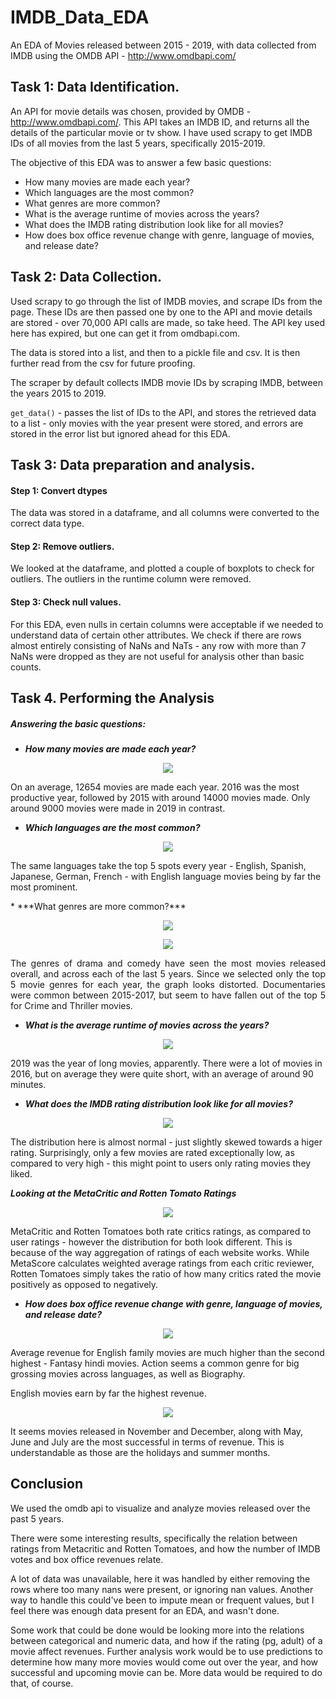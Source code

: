 # IMDB_Data_EDA
An EDA of Movies released between 2015 - 2019, with data collected from IMDB using the OMDB API - http://www.omdbapi.com/

## Task 1: Data Identification.

An API for movie details was chosen, provided by OMDB - http://www.omdbapi.com/.
This API takes an IMDB ID, and returns all the details of the particular movie or tv show. I have used scrapy to get IMDB IDs of all movies from the last 5 years, specifically 2015-2019.

The objective of this EDA was to answer a few basic questions:
* How many movies are made each year?
* Which languages are the most common?
* What genres are more common?
* What is the average runtime of movies across the years?
* What does the IMDB rating distribution look like for all movies?
* How does box office revenue change with genre, language of movies, and release date?

## Task 2: Data Collection.


Used scrapy to go through the list of IMDB movies, and scrape IDs from the page. These IDs are then passed one by one to the API and movie details are stored - over 70,000 API calls are made, so take heed. The API key used here has expired, but one can get it from omdbapi.com.

The data is stored into a list, and then to a pickle file and csv. It is then further read from the csv for future proofing.

The scraper by default collects IMDB movie IDs by scraping IMDB, between the years 2015 to 2019.

`get_data()` - passes the list of IDs to the API, and stores the retrieved data to a list - only movies with the year present were stored, and errors are stored in the error list but ignored ahead for this EDA.

## Task 3: Data preparation and analysis.

#### Step 1: Convert dtypes
The data was stored in a dataframe, and all columns were converted to the correct data type.

#### Step 2: Remove outliers.

We looked at the dataframe, and plotted a couple of boxplots to check for outliers. The outliers in the runtime column were removed.

#### Step 3: Check null values.

For this EDA, even nulls in certain columns were acceptable if we needed to understand data of certain other attributes. We check if there are rows almost entirely consisting of NaNs and NaTs - any row with more than 7 NaNs were dropped as they are not useful for analysis other than basic counts.

## Task 4. Performing the Analysis

##### Answering the basic questions:

* ***How many movies are made each year?***
<p align="center">
<img src="/output/op1.png" width=auto height=auto></img>
</p> 
<p>On an average, 12654 movies are made each year. 2016 was the most productive year, followed by 2015 with around 14000 movies made. Only around 9000 movies were made in 2019 in contrast.</p>

* ***Which languages are the most common?***
<p align="center">
<img src="/output/op2.png" width=auto height=auto></img>
</p>
<p>The same languages take the top 5 spots every year - English, Spanish, Japanese, German, French - with English language movies being by far the most prominent.
</p>
* ***What genres are more common?***
<p align="center">
<img src="/output/op3.png" width=auto height=auto></img>
</p>

<p align="center">
<img src="/output/op3b.png" width=auto height=auto></img>
</p>
<p align="justify">
The genres of drama and comedy have seen the most movies released overall, and across each of the last 5 years. Since we selected only the top 5 movie genres for each year, the graph looks distorted. Documentaries were common between 2015-2017, but seem to have fallen out of the top 5 for Crime and Thriller movies.</p>

* ***What is the average runtime of movies across the years?***

<p align="center">
<img src="/output/op4.png" width=auto height=auto></img>
</p>
<p>
2019 was the year of long movies, apparently. There were a lot of movies in 2016, but on average they were quite short, with an average of around 90 minutes.
</p>

* ***What does the IMDB rating distribution look like for all movies?***

<p align="center">
<img src="/output/op5a.png" width=auto height=auto></img>
</p>
<p>
The distribution here is almost normal - just slightly skewed towards a higer rating. Surprisingly, only a few movies are rated exceptionally low, as compared to very high - this might point to users only rating movies they liked.</p>

***Looking at the MetaCritic and Rotten Tomato Ratings***

<p align="center">
<img src="/output/op5b.png" width=auto height=auto></img>
</p>
<p>MetaCritic and Rotten Tomatoes both rate critics ratings, as compared to user ratings - however the distribution for both look different. This is because of the way aggregation of ratings of each website works. While MetaScore calculates weighted average ratings from each critic reviewer, Rotten Tomatoes simply takes the ratio of how many critics rated the movie positively as opposed to negatively.</p>

* ***How does box office revenue change with genre, language of movies, and release date?***
<p align="center">
<img src="/output/op6a.png" width=auto height=auto></img>
</p>
<p>Average revenue for English family movies are much higher than the second highest - Fantasy hindi movies. Action seems a common genre for big grossing movies across languages, as well as Biography.

English movies earn by far the highest revenue.</p>
<p align="center">
<img src="/output/op6b.png" width=auto height=auto></img>
</p>
<p>It seems movies released in November and December, along with May, June and July are the most successful in terms of revenue. This is understandable as those are the holidays and summer months.

</p>

## Conclusion
We used the omdb api to visualize and analyze movies released over the past 5 years.

There were some interesting results, specifically the relation between ratings from Metacritic and Rotten Tomatoes, and how the number of IMDB votes and box office revenues relate.

A lot of data was unavailable, here it was handled by either removing the rows where too many nans were present, or ignoring nan values. Another way to handle this could've been to impute mean or frequent values, but I feel there was enough data present for an EDA, and wasn't done.

Some work that could be done would be looking more into the relations between categorical and numeric data, and how if the rating (pg, adult) of a movie affect revenues. Further analysis work would be to use predictions to determine how many more movies would come out over the year, and how successful and upcoming movie can be. More data would be required to do that, of course.